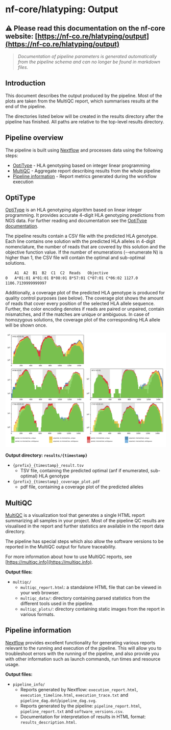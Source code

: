 # nf-core/hlatyping: Output

## :warning: Please read this documentation on the nf-core website: [https://nf-co.re/hlatyping/output](https://nf-co.re/hlatyping/output)

> _Documentation of pipeline parameters is generated automatically from the pipeline schema and can no longer be found in markdown files._

## Introduction

This document describes the output produced by the pipeline. Most of the plots are taken from the MultiQC report, which summarises results at the end of the pipeline.

The directories listed below will be created in the results directory after the pipeline has finished. All paths are relative to the top-level results directory.

## Pipeline overview

The pipeline is built using [Nextflow](https://www.nextflow.io/)
and processes data using the following steps:

* [OptiType](#optitype) - HLA genotyping based on integer linear programming
* [MultiQC](#multiqc) - Aggregate report describing results from the whole pipeline
* [Pipeline information](#pipeline-information) - Report metrics generated during the workflow execution

## OptiType

[OptiType](https://github.com/FRED-2/OptiType) is an HLA genotyping algorithm based on linear integer programming. It provides accurate 4-digit HLA genotyping predictions from NGS data.
For further reading and documentation see the [OptiType documentation](https://github.com/FRED-2/OptiType).

The pipeline results contain a CSV file with the predicted HLA genotype. Each line contains one solution with the predicted HLA alleles in 4-digit nomenclature, the number of reads that are covered by this solution and the objective function value. If the number of enumerations (--enumerate N) is higher than 1, the CSV file will contain the optimal and sub-optimal solutions.

```tsv
    A1  A2  B1  B2  C1  C2  Reads   Objective
0   A*01:01 A*01:01 B*08:01 B*57:01 C*07:01 C*06:02 1127.0  1106.7139999999997
```

Additionally, a coverage plot of the predicted HLA genotype is produced for quality control purposes (see below). The coverage plot shows the amount of reads that cover every position of the selected HLA allele sequence. Further, the color encoding denotes if reads are paired or unpaired, contain mismatches, and if the matches are unique or ambiguous. In case of homozygous solutions, the coverage plot of the corresponding HLA allele will be shown once.

![coverage_plot](images/sample_coverage_plot.png)

**Output directory: `results/{timestamp}`**

* `{prefix}_{timestamp}_result.tsv`
  * TSV file, containing the predicted optimal (anf if enumerated, sub-optimal) HLA genotype
* `{prefix}_{timestamp}_coverage_plot.pdf`
  * pdf file, containing a coverage plot of the predicted alleles

## MultiQC

[MultiQC](http://multiqc.info) is a visualization tool that generates a single HTML report summarizing all samples in your project. Most of the pipeline QC results are visualised in the report and further statistics are available in the report data directory.

The pipeline has special steps which also allow the software versions to be reported in the MultiQC output for future traceability.

For more information about how to use MultiQC reports, see [https://multiqc.info](https://multiqc.info).

**Output files:**

* `multiqc/`
  * `multiqc_report.html`: a standalone HTML file that can be viewed in your web browser.
  * `multiqc_data/`: directory containing parsed statistics from the different tools used in the pipeline.
  * `multiqc_plots/`: directory containing static images from the report in various formats.

## Pipeline information

[Nextflow](https://www.nextflow.io/docs/latest/tracing.html) provides excellent functionality for generating various reports relevant to the running and execution of the pipeline. This will allow you to troubleshoot errors with the running of the pipeline, and also provide you with other information such as launch commands, run times and resource usage.

**Output files:**

* `pipeline_info/`
  * Reports generated by Nextflow: `execution_report.html`, `execution_timeline.html`, `execution_trace.txt` and `pipeline_dag.dot`/`pipeline_dag.svg`.
  * Reports generated by the pipeline: `pipeline_report.html`, `pipeline_report.txt` and `software_versions.csv`.
  * Documentation for interpretation of results in HTML format: `results_description.html`.
